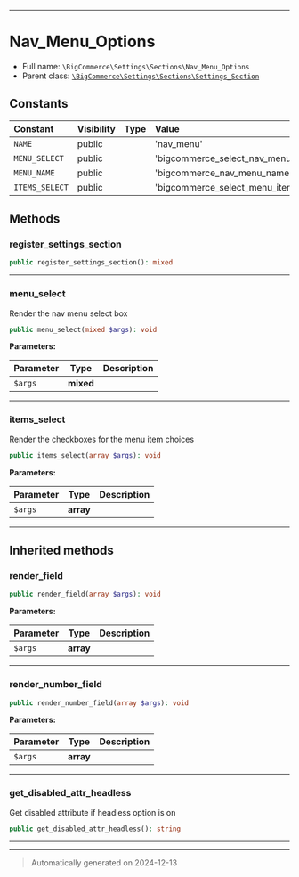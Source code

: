 ***

# Nav_Menu_Options





* Full name: `\BigCommerce\Settings\Sections\Nav_Menu_Options`
* Parent class: [`\BigCommerce\Settings\Sections\Settings_Section`](./classes/BigCommerce/Settings/Sections/Settings_Section.md)


## Constants

| Constant | Visibility | Type | Value |
|:---------|:-----------|:-----|:------|
|`NAME`|public| |&#039;nav_menu&#039;|
|`MENU_SELECT`|public| |&#039;bigcommerce_select_nav_menu&#039;|
|`MENU_NAME`|public| |&#039;bigcommerce_nav_menu_name&#039;|
|`ITEMS_SELECT`|public| |&#039;bigcommerce_select_menu_items&#039;|


## Methods


### register_settings_section



```php
public register_settings_section(): mixed
```












***

### menu_select

Render the nav menu select box

```php
public menu_select(mixed $args): void
```








**Parameters:**

| Parameter | Type | Description |
|-----------|------|-------------|
| `$args` | **mixed** |  |





***

### items_select

Render the checkboxes for the menu item choices

```php
public items_select(array $args): void
```








**Parameters:**

| Parameter | Type | Description |
|-----------|------|-------------|
| `$args` | **array** |  |





***


## Inherited methods


### render_field



```php
public render_field(array $args): void
```








**Parameters:**

| Parameter | Type | Description |
|-----------|------|-------------|
| `$args` | **array** |  |





***

### render_number_field



```php
public render_number_field(array $args): void
```








**Parameters:**

| Parameter | Type | Description |
|-----------|------|-------------|
| `$args` | **array** |  |





***

### get_disabled_attr_headless

Get disabled attribute if headless option is on

```php
public get_disabled_attr_headless(): string
```












***


***
> Automatically generated on 2024-12-13
